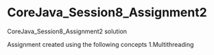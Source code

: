 # CoreJava_Session8_Assignment2
CoreJava_Session8_Assignment2 solution

Assignment created using the following concepts
1.Multithreading
